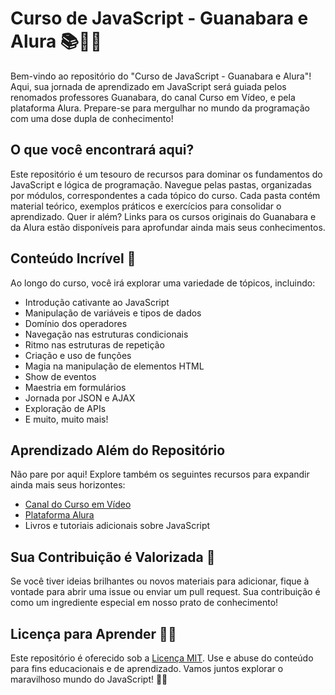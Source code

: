 # Curso de JavaScript - Guanabara e Alura 📚👨‍💻

Bem-vindo ao repositório do "Curso de JavaScript - Guanabara e Alura"! Aqui, sua jornada de aprendizado em JavaScript será guiada pelos renomados professores Guanabara, do canal Curso em Vídeo, e pela plataforma Alura. Prepare-se para mergulhar no mundo da programação com uma dose dupla de conhecimento!

## O que você encontrará aqui?

Este repositório é um tesouro de recursos para dominar os fundamentos do JavaScript e lógica de programação. Navegue pelas pastas, organizadas por módulos, correspondentes a cada tópico do curso. Cada pasta contém material teórico, exemplos práticos e exercícios para consolidar o aprendizado. Quer ir além? Links para os cursos originais do Guanabara e da Alura estão disponíveis para aprofundar ainda mais seus conhecimentos.

## Conteúdo Incrível 🚀

Ao longo do curso, você irá explorar uma variedade de tópicos, incluindo:

- Introdução cativante ao JavaScript
- Manipulação de variáveis e tipos de dados
- Domínio dos operadores
- Navegação nas estruturas condicionais
- Ritmo nas estruturas de repetição
- Criação e uso de funções
- Magia na manipulação de elementos HTML
- Show de eventos
- Maestria em formulários
- Jornada por JSON e AJAX
- Exploração de APIs
- E muito, muito mais!

## Aprendizado Além do Repositório

Não pare por aqui! Explore também os seguintes recursos para expandir ainda mais seus horizontes:

- [Canal do Curso em Vídeo](https://www.youtube.com/user/cursosemvideo)
- [Plataforma Alura](https://www.alura.com.br/)
- Livros e tutoriais adicionais sobre JavaScript

## Sua Contribuição é Valorizada 🤝

Se você tiver ideias brilhantes ou novos materiais para adicionar, fique à vontade para abrir uma issue ou enviar um pull request. Sua contribuição é como um ingrediente especial em nosso prato de conhecimento!

## Licença para Aprender 📜🧠

Este repositório é oferecido sob a [Licença MIT](LICENSE). Use e abuse do conteúdo para fins educacionais e de aprendizado. Vamos juntos explorar o maravilhoso mundo do JavaScript! 🌟🚀
